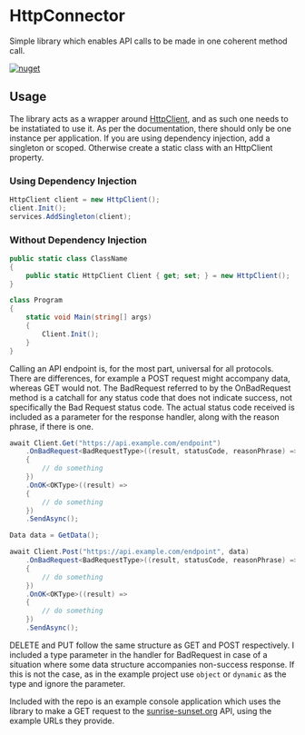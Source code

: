 # HttpConnector
Simple library which enables API calls to be made in one coherent method call.

[![nuget](https://img.shields.io/nuget/v/TobyMeehan.Http)](https://www.nuget.org/packages/TobyMeehan.Http/)

## Usage
The library acts as a wrapper around [HttpClient](https://docs.microsoft.com/en-us/dotnet/api/system.net.http.httpclient), and as such one needs to be instatiated to use it. As per the documentation, there should only be one instance per application. If you are using dependency injection, add a singleton or scoped. Otherwise create a static class with an HttpClient property.

### Using Dependency Injection
```cs
HttpClient client = new HttpClient();
client.Init();
services.AddSingleton(client);
```

### Without Dependency Injection
```cs
public static class ClassName
{
    public static HttpClient Client { get; set; } = new HttpClient();
}
```
```cs
class Program
{
    static void Main(string[] args)
    {
        Client.Init();
    }
}
```

Calling an API endpoint is, for the most part, universal for all protocols. There are differences, for example a POST request might accompany data, whereas GET would not. The BadRequest referred to by the OnBadRequest method is a catchall for any status code that does not indicate success, not specifically the Bad Request status code. The actual status code received is included as a parameter for the response handler, along with the reason phrase, if there is one.

```cs
await Client.Get("https://api.example.com/endpoint")
    .OnBadRequest<BadRequestType>((result, statusCode, reasonPhrase) =>
    {
        // do something
    })
    .OnOK<OKType>((result) =>
    {
        // do something
    })
    .SendAsync();
```

```cs
Data data = GetData();

await Client.Post("https://api.example.com/endpoint", data)
    .OnBadRequest<BadRequestType>((result, statusCode, reasonPhrase) =>
    {
        // do something
    })
    .OnOK<OKType>((result) =>
    {
        // do something
    })
    .SendAsync();
```

DELETE and PUT follow the same structure as GET and POST respectively. I included a type parameter in the handler for BadRequest in case of a situation where some data structure accompanies non-success response. If this is not the case, as in the example project use `object` or `dynamic` as the type and ignore the parameter.

Included with the repo is an example console application which uses the library to make a GET request to the [sunrise-sunset.org](https://sunrise-sunset.org/api) API, using the example URLs they provide.
